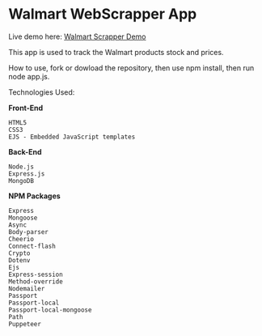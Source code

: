 # Walmart WebScrapper App

Live demo here: [Walmart Scrapper Demo](https://walmart-scraper.herokuapp.com/)

This app is used to track the Walmart products stock and prices. 

How to use, fork or dowload the repository, then use npm install, then run node app.js.

Technologies Used:

<b>Front-End</b>
```
HTML5
CSS3
EJS - Embedded JavaScript templates
```
<b>Back-End</b>
```
Node.js 
Express.js
MongoDB
```

<b>NPM Packages</b>
```
Express
Mongoose
Async
Body-parser
Cheerio
Connect-flash
Crypto 
Dotenv 
Ejs 
Express-session
Method-override 
Nodemailer
Passport 
Passport-local 
Passport-local-mongoose 
Path
Puppeteer 
```
